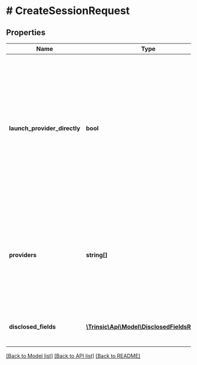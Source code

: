 # # CreateSessionRequest

## Properties

Name | Type | Description | Notes
------------ | ------------- | ------------- | -------------
**launch_provider_directly** | **bool** | Whether to immediately launch the identity provider, without invoking the Trinsic Widget UI.                Users will not be shown the Widget; therefore, reuse of credentials, selection of an identity provider, and saving a verification for future reuse  are not available to the end user in this mode.                Sessions created with this option enabled must be created with a &#x60;RedirectUrl&#x60; specified, and cannot be invoked using the frontend SDK at this time. | [optional]
**providers** | **string[]** | The list of allowed identity providers. If not specified, all available providers will be allowed.                If &#x60;LaunchMethodDirectly&#x60; is &#x60;true&#x60;, this field must be set, and must have only a single entry.  If &#x60;LaunchMethodDirectly&#x60; is not specified or is &#x60;false&#x60;, this field may have any number of entries. | [optional]
**disclosed_fields** | [**\Trinsic\Api\Model\DisclosedFieldsRequest**](DisclosedFieldsRequest.md) | Specific identity attributes to request. If not provided, all available attributes will be requested. | [optional]

[[Back to Model list]](../../README.md#models) [[Back to API list]](../../README.md#endpoints) [[Back to README]](../../README.md)
